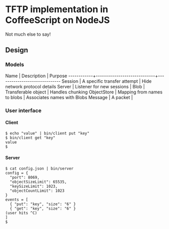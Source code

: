 # TFTP implementation in CoffeeScript on NodeJS

Not much else to say!

## Design

### Models

Name        | Description                 | Purpose
------------+-----------------------------+------------------------------
Session     | A specific transfer attempt | Hide network protocol details
Server      | Listener for new sessions   |
Blob        | Transferable object         | Handles chunking
ObjectStore | Mapping from names to blobs | Associates names with Blobs
Message     | A packet                    |

### User interface

#### Client

    $ echo "value" | bin/client put "key"
    $ bin/client get "key"
    value
    $ 

#### Server

    $ cat config.json | bin/server
    config = {
      "port": 8069,
      "objectSizeLimit": 65535,
      "keySizeLimit": 1023,
      "objectCountLimit": 1023
    }
    events = [
      { "put": "key", "size": "6" }
      { "get": "key", "size": "6" }
    (user hits ^C)
    ]
    $ 

